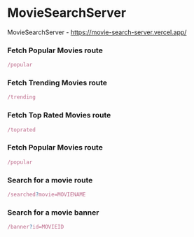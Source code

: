 # MovieSearchServer
MovieSearchServer - https://movie-search-server.vercel.app/

### Fetch Popular Movies route
```js
/popular
```

### Fetch Trending Movies route
```js
/trending
```

### Fetch Top Rated Movies route
```js
/toprated
```

### Fetch Popular Movies route
```js
/popular
```

### Search for a movie route
```js
/searched?movie=MOVIENAME
```

### Search for a movie banner
```js
/banner?id=MOVIEID
```
